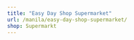 ```yaml
---
title: "Easy Day Shop Supermarket"
url: /manila/easy-day-shop-supermarket/
shop: Supermarkt
---
```

